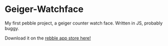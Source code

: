 # Geiger-Watchface
My first pebble project, a geiger counter watch face. Written in JS, probably buggy.

Download it on the [rebble app store here!](https://store-beta.rebble.io/app/64cfa8c1118fcc04241465cc)

